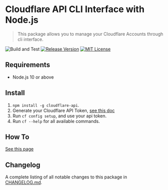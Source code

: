 # Cloudflare API CLI Interface with Node.js

> This package allows you to manage your Cloudflare Accounts through cli interface.

![Build and Test](https://github.com/ivankristianto/cloudflare-cli-node/workflows/Build%20and%20Test/badge.svg) [![Release Version](https://img.shields.io/github/release/ivankristianto/cloudflare-cli-node.svg)](https://github.com/ivankristianto/cloudflare-cli-node/releases/latest) [![MIT License](https://img.shields.io/github/license/ivankristianto/cloudflare-cli-node.svg)](https://github.com/ivankristianto/cloudflare-cli-node/blob/master/LICENSE)

## Requirements

* Node.js 10 or above

## Install

1. `npm install -g cloudflare-api`.
1. Generate your Cloudflare API Token, [see this doc](https://support.cloudflare.com/hc/en-us/articles/200167836-Managing-API-Tokens-and-Keys)
1. Run `cf config setup`, and use your api token.
1. Run `cf --help` for all available commands.

## How To

[See this page](https://github.com/ivankristianto/cloudflare-api-node/blob/master/HOWTO.md)

## Changelog

A complete listing of all notable changes to this package in [CHANGELOG.md](https://github.com/ivankristianto/cloudflare-api-node/blob/master/CHANGELOG.md).
